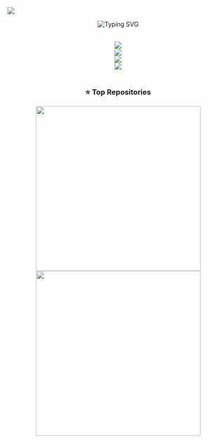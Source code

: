 <img src="https://wallpapers.com/images/hd/cyberpunk-city-background-zydka6wgso9qt0ba.jpg">

<p align="center">
 <img src="https://readme-typing-svg.herokuapp.com?font=Roboto+Mono&pause=2500&color=F9F9FB&center=true&vCenter=true&width=600&lines=Hi+I'm+Nicolas+Alves;Full+Stack+Developer" alt="Typing SVG" />
</p>



<br/>

<div align="center">
  <img src="https://skillicons.dev/icons?i=nodejs,mongodb,gitlab,arduino,nextjs,tailwind" /><br>
    <img src="https://skillicons.dev/icons?i=bootstrap,html,css,vscode,github,git" /><br>
    <img src="https://skillicons.dev/icons?i=c,bash,ubuntu,python,figma,pycharm" /><br>
    <img src="https://skillicons.dev/icons?i=cpp,cs,java,pwsh,javascript,mysql" /><br>
</div>

<br/>


<h3 align="center">⭐️ Top Repositories</h3>

<p align="center">
  <a href="https://github.com/Nicolas-Alves23/threejs">
    <img width="375" src="https://github-readme-stats.vercel.app/api/pin/?username=Nicolas-Alves23&repo=threejs&theme=light&title_color=000000&icon_color=000000&text_color=000000&bg_color=ffffff" />
  </a>
  <a href="https://github.com/Nicolas-Alves23/navis.nv">
    <img width="375" src="https://github-readme-stats.vercel.app/api/pin/?username=Nicolas-Alves23&repo=navis.nv&theme=light&title_color=000000&icon_color=000000&text_color=000000&bg_color=ffffff" />
  </a>
</p>

